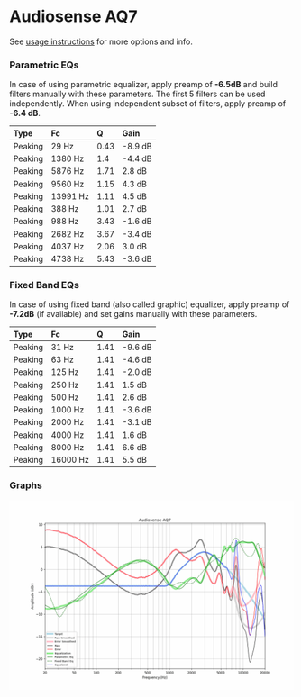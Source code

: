 # Audiosense AQ7
See [usage instructions](https://github.com/jaakkopasanen/AutoEq#usage) for more options and info.

### Parametric EQs
In case of using parametric equalizer, apply preamp of **-6.5dB** and build filters manually
with these parameters. The first 5 filters can be used independently.
When using independent subset of filters, apply preamp of **-6.4 dB**.

| Type    | Fc       |    Q | Gain    |
|:--------|:---------|:-----|:--------|
| Peaking | 29 Hz    | 0.43 | -8.9 dB |
| Peaking | 1380 Hz  | 1.4  | -4.4 dB |
| Peaking | 5876 Hz  | 1.71 | 2.8 dB  |
| Peaking | 9560 Hz  | 1.15 | 4.3 dB  |
| Peaking | 13991 Hz | 1.11 | 4.5 dB  |
| Peaking | 388 Hz   | 1.01 | 2.7 dB  |
| Peaking | 988 Hz   | 3.43 | -1.6 dB |
| Peaking | 2682 Hz  | 3.67 | -3.4 dB |
| Peaking | 4037 Hz  | 2.06 | 3.0 dB  |
| Peaking | 4738 Hz  | 5.43 | -3.6 dB |

### Fixed Band EQs
In case of using fixed band (also called graphic) equalizer, apply preamp of **-7.2dB**
(if available) and set gains manually with these parameters.

| Type    | Fc       |    Q | Gain    |
|:--------|:---------|:-----|:--------|
| Peaking | 31 Hz    | 1.41 | -9.6 dB |
| Peaking | 63 Hz    | 1.41 | -4.6 dB |
| Peaking | 125 Hz   | 1.41 | -2.0 dB |
| Peaking | 250 Hz   | 1.41 | 1.5 dB  |
| Peaking | 500 Hz   | 1.41 | 2.6 dB  |
| Peaking | 1000 Hz  | 1.41 | -3.6 dB |
| Peaking | 2000 Hz  | 1.41 | -3.1 dB |
| Peaking | 4000 Hz  | 1.41 | 1.6 dB  |
| Peaking | 8000 Hz  | 1.41 | 6.6 dB  |
| Peaking | 16000 Hz | 1.41 | 5.5 dB  |

### Graphs
![](./Audiosense%20AQ7.png)